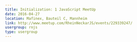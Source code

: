 ```yaml
---
title: Initialization: 1 JavaScript MeetUp
date: 2016-04-27
location: Mafinex, Bauteil C, Mannheim
link: http://www.meetup.com/RheinNeckarJS/events/229339247/
usergroup: rnjs
type: usergroup
---
```

